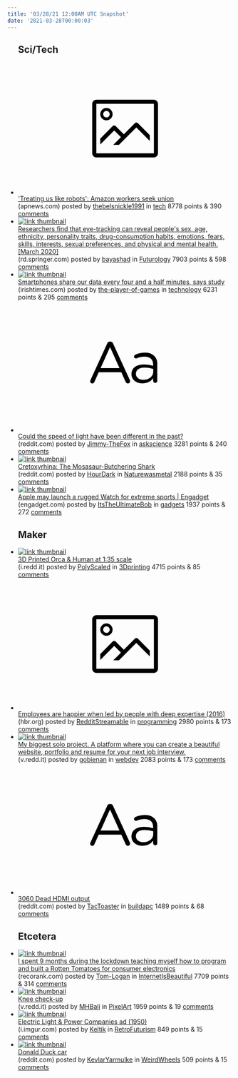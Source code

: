 ```yaml
---
title: '03/28/21 12:00AM UTC Snapshot'
date: '2021-03-28T00:00:03'
---
```

<ul>
<h2>Sci/Tech</h2>

<li><a href='https://apnews.com/article/alabama-bernie-sanders-us-news-birmingham-d6990315af64ffe07486316dd46957d2'><svg version='1.1' viewBox='-34 -14 104 64' preserveAspectRatio='xMidYMid meet' xmlns='http://www.w3.org/2000/svg' xmlns:xlink='http://www.w3.org/1999/xlink'>
    <title>link thumbnail</title>
    <path d='M32,4H4A2,2,0,0,0,2,6V30a2,2,0,0,0,2,2H32a2,2,0,0,0,2-2V6A2,2,0,0,0,32,4ZM4,30V6H32V30Z'></path>
    <path d='M8.92,14a3,3,0,1,0-3-3A3,3,0,0,0,8.92,14Zm0-4.6A1.6,1.6,0,1,1,7.33,11,1.6,1.6,0,0,1,8.92,9.41Z'></path>
    <path d='M22.78,15.37l-5.4,5.4-4-4a1,1,0,0,0-1.41,0L5.92,22.9v2.83l6.79-6.79L16,22.18l-3.75,3.75H15l8.45-8.45L30,24V21.18l-5.81-5.81A1,1,0,0,0,22.78,15.37Z'></path>
    </svg></a><div><div class='linkTitle'><a href='https://apnews.com/article/alabama-bernie-sanders-us-news-birmingham-d6990315af64ffe07486316dd46957d2'>'Treating us like robots': Amazon workers seek union</a></div>(apnews.com) posted by <a href='https://www.reddit.com/user/thebelsnickle1991'>thebelsnickle1991</a> in <a href='https://www.reddit.com/r/tech'>tech</a> 8778 points & 390 <a href='https://www.reddit.com/r/tech/comments/me99ng/treating_us_like_robots_amazon_workers_seek_union/'>comments</a></div></li>

<li><a href='https://rd.springer.com/chapter/10.1007/978-3-030-42504-3_15#enumeration'><img src='https://b.thumbs.redditmedia.com/n2IeMapLjvJnU9A5WuRUZXL6VhKB7udduLaZtyey3Bk.jpg' alt='link thumbnail'></a><div><div class='linkTitle'><a href='https://rd.springer.com/chapter/10.1007/978-3-030-42504-3_15#enumeration'>Researchers find that eye-tracking can reveal people's sex, age, ethnicity, personality traits, drug-consumption habits, emotions, fears, skills, interests, sexual preferences, and physical and mental health. [March 2020]</a></div>(rd.springer.com) posted by <a href='https://www.reddit.com/user/bayashad'>bayashad</a> in <a href='https://www.reddit.com/r/Futurology'>Futurology</a> 7903 points & 598 <a href='https://www.reddit.com/r/Futurology/comments/mecpv0/researchers_find_that_eyetracking_can_reveal/'>comments</a></div></li>

<li><a href='https://www.irishtimes.com/business/technology/smartphones-share-our-data-every-four-and-a-half-minutes-says-study-1.4521267.'><img src='https://a.thumbs.redditmedia.com/JfjH3C7It3NvaZlBDq0LsDr_ZNuDBuTlWoX-F2KNwP0.jpg' alt='link thumbnail'></a><div><div class='linkTitle'><a href='https://www.irishtimes.com/business/technology/smartphones-share-our-data-every-four-and-a-half-minutes-says-study-1.4521267.'>Smartphones share our data every four and a half minutes, says study</a></div>(irishtimes.com) posted by <a href='https://www.reddit.com/user/the-player-of-games'>the-player-of-games</a> in <a href='https://www.reddit.com/r/technology'>technology</a> 6231 points & 295 <a href='https://www.reddit.com/r/technology/comments/mec6tb/smartphones_share_our_data_every_four_and_a_half/'>comments</a></div></li>

<li><a href='https://www.reddit.com/r/askscience/comments/mecpcn/could_the_speed_of_light_have_been_different_in/'><svg version='1.1' viewBox='-34 -12 104 64' preserveAspectRatio='xMidYMid slice' xmlns='http://www.w3.org/2000/svg' xmlns:xlink='http://www.w3.org/1999/xlink'>
    <title>text link thumbnail</title>
    <path d='M12.19,8.84a1.45,1.45,0,0,0-1.4-1h-.12a1.46,1.46,0,0,0-1.42,1L1.14,26.56a1.29,1.29,0,0,0-.14.59,1,1,0,0,0,1,1,1.12,1.12,0,0,0,1.08-.77l2.08-4.65h11l2.08,4.59a1.24,1.24,0,0,0,1.12.83,1.08,1.08,0,0,0,1.08-1.08,1.64,1.64,0,0,0-.14-.57ZM6.08,20.71l4.59-10.22,4.6,10.22Z'>
    </path>
    <path d='M32.24,14.78A6.35,6.35,0,0,0,27.6,13.2a11.36,11.36,0,0,0-4.7,1,1,1,0,0,0-.58.89,1,1,0,0,0,.94.92,1.23,1.23,0,0,0,.39-.08,8.87,8.87,0,0,1,3.72-.81c2.7,0,4.28,1.33,4.28,3.92v.5a15.29,15.29,0,0,0-4.42-.61c-3.64,0-6.14,1.61-6.14,4.64v.05c0,2.95,2.7,4.48,5.37,4.48a6.29,6.29,0,0,0,5.19-2.48V26.9a1,1,0,0,0,1,1,1,1,0,0,0,1-1.06V19A5.71,5.71,0,0,0,32.24,14.78Zm-.56,7.7c0,2.28-2.17,3.89-4.81,3.89-1.94,0-3.61-1.06-3.61-2.86v-.06c0-1.8,1.5-3,4.2-3a15.2,15.2,0,0,1,4.22.61Z'>
    </path>
    </svg></a><div><div class='linkTitle'><a href='https://www.reddit.com/r/askscience/comments/mecpcn/could_the_speed_of_light_have_been_different_in/'>Could the speed of light have been different in the past?</a></div>(reddit.com) posted by <a href='https://www.reddit.com/user/Jimmy-TheFox'>Jimmy-TheFox</a> in <a href='https://www.reddit.com/r/askscience'>askscience</a> 3281 points & 240 <a href='https://www.reddit.com/r/askscience/comments/mecpcn/could_the_speed_of_light_have_been_different_in/'>comments</a></div></li>

<li><a href='https://www.reddit.com/gallery/me5u8x'><img src='https://b.thumbs.redditmedia.com/0sIP39hVmp4W9dhcTvkGW-AKMbjYfyP4iGlrxjvrdqk.jpg' alt='link thumbnail'></a><div><div class='linkTitle'><a href='https://www.reddit.com/gallery/me5u8x'>Cretoxyrhina: The Mosasaur-Butchering Shark</a></div>(reddit.com) posted by <a href='https://www.reddit.com/user/HourDark'>HourDark</a> in <a href='https://www.reddit.com/r/Naturewasmetal'>Naturewasmetal</a> 2188 points & 35 <a href='https://www.reddit.com/r/Naturewasmetal/comments/me5u8x/cretoxyrhina_the_mosasaurbutchering_shark/'>comments</a></div></li>

<li><a href='https://www.engadget.com/apple-rugged-watch-for-extreme-sports-121152894.html'><img src='https://b.thumbs.redditmedia.com/PqaV7mEAWC7aUUg068dVpNC1j5khVRuTPFYyCIWq2RU.jpg' alt='link thumbnail'></a><div><div class='linkTitle'><a href='https://www.engadget.com/apple-rugged-watch-for-extreme-sports-121152894.html'>Apple may launch a rugged Watch for extreme sports | Engadget</a></div>(engadget.com) posted by <a href='https://www.reddit.com/user/ItsTheUltimateBob'>ItsTheUltimateBob</a> in <a href='https://www.reddit.com/r/gadgets'>gadgets</a> 1937 points & 272 <a href='https://www.reddit.com/r/gadgets/comments/meecbp/apple_may_launch_a_rugged_watch_for_extreme/'>comments</a></div></li>

<h2>Maker</h2>

<li><a href='https://i.redd.it/hqf0endtakp61.png'><img src='https://b.thumbs.redditmedia.com/ahbHgGGbG9EEEVVDkorcGKy-1rc0m74MYicRU6kWKuk.jpg' alt='link thumbnail'></a><div><div class='linkTitle'><a href='https://i.redd.it/hqf0endtakp61.png'>3D Printed Orca &amp; Human at 1:35 scale</a></div>(i.redd.it) posted by <a href='https://www.reddit.com/user/PolyScaled'>PolyScaled</a> in <a href='https://www.reddit.com/r/3Dprinting'>3Dprinting</a> 4715 points & 85 <a href='https://www.reddit.com/r/3Dprinting/comments/meckyn/3d_printed_orca_human_at_135_scale/'>comments</a></div></li>

<li><a href='https://hbr.org/2016/12/if-your-boss-could-do-your-job-youre-more-likely-to-be-happy-at-work'><svg version='1.1' viewBox='-34 -14 104 64' preserveAspectRatio='xMidYMid meet' xmlns='http://www.w3.org/2000/svg' xmlns:xlink='http://www.w3.org/1999/xlink'>
    <title>link thumbnail</title>
    <path d='M32,4H4A2,2,0,0,0,2,6V30a2,2,0,0,0,2,2H32a2,2,0,0,0,2-2V6A2,2,0,0,0,32,4ZM4,30V6H32V30Z'></path>
    <path d='M8.92,14a3,3,0,1,0-3-3A3,3,0,0,0,8.92,14Zm0-4.6A1.6,1.6,0,1,1,7.33,11,1.6,1.6,0,0,1,8.92,9.41Z'></path>
    <path d='M22.78,15.37l-5.4,5.4-4-4a1,1,0,0,0-1.41,0L5.92,22.9v2.83l6.79-6.79L16,22.18l-3.75,3.75H15l8.45-8.45L30,24V21.18l-5.81-5.81A1,1,0,0,0,22.78,15.37Z'></path>
    </svg></a><div><div class='linkTitle'><a href='https://hbr.org/2016/12/if-your-boss-could-do-your-job-youre-more-likely-to-be-happy-at-work'>Employees are happier when led by people with deep expertise (2016)</a></div>(hbr.org) posted by <a href='https://www.reddit.com/user/RedditStreamable'>RedditStreamable</a> in <a href='https://www.reddit.com/r/programming'>programming</a> 2980 points & 173 <a href='https://www.reddit.com/r/programming/comments/me9u0b/employees_are_happier_when_led_by_people_with/'>comments</a></div></li>

<li><a href='https://v.redd.it/e9lt4jmt1kp61'><img src='https://b.thumbs.redditmedia.com/0Lt-lel9eIfYcQvv8yTvYoyXMDkhO9EA_zCDTe-8luM.jpg' alt='link thumbnail'></a><div><div class='linkTitle'><a href='https://v.redd.it/e9lt4jmt1kp61'>My biggest solo project. A platform where you can create a beautiful website, portfolio and resume for your next job interview.</a></div>(v.redd.it) posted by <a href='https://www.reddit.com/user/gobienan'>gobienan</a> in <a href='https://www.reddit.com/r/webdev'>webdev</a> 2083 points & 173 <a href='https://www.reddit.com/r/webdev/comments/mebyvc/my_biggest_solo_project_a_platform_where_you_can/'>comments</a></div></li>

<li><a href='https://www.reddit.com/r/buildapc/comments/meezig/3060_dead_hdmi_output/'><svg version='1.1' viewBox='-34 -12 104 64' preserveAspectRatio='xMidYMid slice' xmlns='http://www.w3.org/2000/svg' xmlns:xlink='http://www.w3.org/1999/xlink'>
    <title>text link thumbnail</title>
    <path d='M12.19,8.84a1.45,1.45,0,0,0-1.4-1h-.12a1.46,1.46,0,0,0-1.42,1L1.14,26.56a1.29,1.29,0,0,0-.14.59,1,1,0,0,0,1,1,1.12,1.12,0,0,0,1.08-.77l2.08-4.65h11l2.08,4.59a1.24,1.24,0,0,0,1.12.83,1.08,1.08,0,0,0,1.08-1.08,1.64,1.64,0,0,0-.14-.57ZM6.08,20.71l4.59-10.22,4.6,10.22Z'>
    </path>
    <path d='M32.24,14.78A6.35,6.35,0,0,0,27.6,13.2a11.36,11.36,0,0,0-4.7,1,1,1,0,0,0-.58.89,1,1,0,0,0,.94.92,1.23,1.23,0,0,0,.39-.08,8.87,8.87,0,0,1,3.72-.81c2.7,0,4.28,1.33,4.28,3.92v.5a15.29,15.29,0,0,0-4.42-.61c-3.64,0-6.14,1.61-6.14,4.64v.05c0,2.95,2.7,4.48,5.37,4.48a6.29,6.29,0,0,0,5.19-2.48V26.9a1,1,0,0,0,1,1,1,1,0,0,0,1-1.06V19A5.71,5.71,0,0,0,32.24,14.78Zm-.56,7.7c0,2.28-2.17,3.89-4.81,3.89-1.94,0-3.61-1.06-3.61-2.86v-.06c0-1.8,1.5-3,4.2-3a15.2,15.2,0,0,1,4.22.61Z'>
    </path>
    </svg></a><div><div class='linkTitle'><a href='https://www.reddit.com/r/buildapc/comments/meezig/3060_dead_hdmi_output/'>3060 Dead HDMI output</a></div>(reddit.com) posted by <a href='https://www.reddit.com/user/TacToaster'>TacToaster</a> in <a href='https://www.reddit.com/r/buildapc'>buildapc</a> 1489 points & 68 <a href='https://www.reddit.com/r/buildapc/comments/meezig/3060_dead_hdmi_output/'>comments</a></div></li>

<h2>Etcetera</h2>

<li><a href='https://recorank.com'><img src='https://b.thumbs.redditmedia.com/rkrAS-tdVhnD-_eIJK1GHvOf4wjvpch7hYHG9guOCRM.jpg' alt='link thumbnail'></a><div><div class='linkTitle'><a href='https://recorank.com'>I spent 9 months during the lockdown teaching myself how to program and built a Rotten Tomatoes for consumer electronics</a></div>(recorank.com) posted by <a href='https://www.reddit.com/user/Tom-Logan'>Tom-Logan</a> in <a href='https://www.reddit.com/r/InternetIsBeautiful'>InternetIsBeautiful</a> 7709 points & 314 <a href='https://www.reddit.com/r/InternetIsBeautiful/comments/me9kj1/i_spent_9_months_during_the_lockdown_teaching/'>comments</a></div></li>

<li><a href='https://v.redd.it/yths0towtkp61'><img src='https://b.thumbs.redditmedia.com/0S3URqB8qw2iWZ-LwtPlx7cShGcX5JFWRm28217TmDg.jpg' alt='link thumbnail'></a><div><div class='linkTitle'><a href='https://v.redd.it/yths0towtkp61'>Knee check-up</a></div>(v.redd.it) posted by <a href='https://www.reddit.com/user/MHBali'>MHBali</a> in <a href='https://www.reddit.com/r/PixelArt'>PixelArt</a> 1959 points & 19 <a href='https://www.reddit.com/r/PixelArt/comments/meearc/knee_checkup/'>comments</a></div></li>

<li><a href='https://i.imgur.com/mIvgVvs.jpg'><img src='https://b.thumbs.redditmedia.com/BCq8gsfuSHtOEoSIvP7LyYh6eWYVgSn24ylRDW-hCbc.jpg' alt='link thumbnail'></a><div><div class='linkTitle'><a href='https://i.imgur.com/mIvgVvs.jpg'>Electric Light &amp; Power Companies ad (1950)</a></div>(i.imgur.com) posted by <a href='https://www.reddit.com/user/Keltik'>Keltik</a> in <a href='https://www.reddit.com/r/RetroFuturism'>RetroFuturism</a> 849 points & 15 <a href='https://www.reddit.com/r/RetroFuturism/comments/mea9fb/electric_light_power_companies_ad_1950/'>comments</a></div></li>

<li><a href='https://www.reddit.com/gallery/meclgr'><img src='https://b.thumbs.redditmedia.com/hjuWc_Q3k9jHou2mXCYD8Y5AgrqWh47iQKQcZCeI-bY.jpg' alt='link thumbnail'></a><div><div class='linkTitle'><a href='https://www.reddit.com/gallery/meclgr'>Donald Duck car</a></div>(reddit.com) posted by <a href='https://www.reddit.com/user/KevlarYarmulke'>KevlarYarmulke</a> in <a href='https://www.reddit.com/r/WeirdWheels'>WeirdWheels</a> 509 points & 15 <a href='https://www.reddit.com/r/WeirdWheels/comments/meis27/donald_duck_car/'>comments</a></div></li>

</ul>
